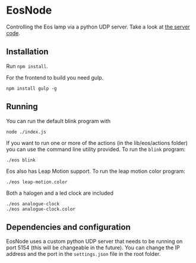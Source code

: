 # EosNode

Controlling the Eos lamp via a python UDP server. Take a look at [the server code](https://github.com/rulkens/EosPython).

## Installation

Run `npm install`.

For the frontend to build you need gulp.

    npm install gulp -g
    
## Running

You can run the default blink program with

    node ./index.js
    
If you want to run one or more of the actions (in the lib/eos/actions folder) you can use the command line utility provided. To run the `blink` program:

    ./eos blink
    
Eos also has Leap Motion support. To run the leap motion color program:

    ./eos leap-motion.color
    
Both a halogen and a led clock are included

    ./eos analogue-clock
    ./eos analogue-clock.color
    
## Dependencies and configuration

EosNode uses a custom python UDP server that needs to be running on port 5154 (this will be changeable in the future). You can change
the IP address and the port in the `settings.json` file in the root folder.
